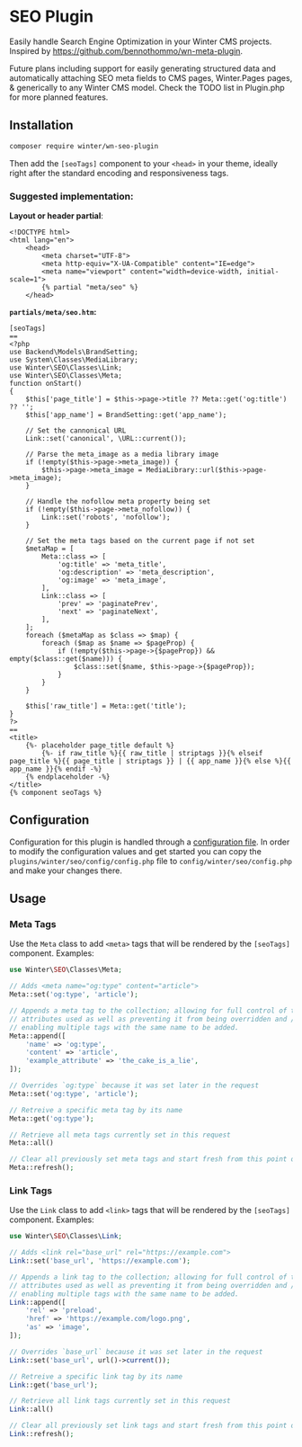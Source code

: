 # SEO Plugin

Easily handle Search Engine Optimization in your Winter CMS projects. Inspired by https://github.com/bennothommo/wn-meta-plugin.

Future plans including support for easily generating structured data and automatically attaching SEO meta fields to CMS pages, Winter.Pages pages, & generically to any Winter CMS model. Check the TODO list in Plugin.php for more planned features.

## Installation

```bash
composer require winter/wn-seo-plugin
```

Then add the `[seoTags]` component to your `<head>` in your theme, ideally right after the standard encoding and responsiveness tags.

### Suggested implementation:

**Layout or header partial**: 
```twig
<!DOCTYPE html>
<html lang="en">
    <head>
        <meta charset="UTF-8">
        <meta http-equiv="X-UA-Compatible" content="IE=edge">
        <meta name="viewport" content="width=device-width, initial-scale=1">
        {% partial "meta/seo" %}
    </head>
```

**`partials/meta/seo.htm`:**
```twig
[seoTags]
==
<?php
use Backend\Models\BrandSetting;
use System\Classes\MediaLibrary;
use Winter\SEO\Classes\Link;
use Winter\SEO\Classes\Meta;
function onStart()
{
    $this['page_title'] = $this->page->title ?? Meta::get('og:title') ?? '';
    $this['app_name'] = BrandSetting::get('app_name');

    // Set the cannonical URL
    Link::set('canonical', \URL::current());

    // Parse the meta_image as a media library image
    if (!empty($this->page->meta_image)) {
        $this->page->meta_image = MediaLibrary::url($this->page->meta_image);
    }

    // Handle the nofollow meta property being set
    if (!empty($this->page->meta_nofollow)) {
        Link::set('robots', 'nofollow');
    }

    // Set the meta tags based on the current page if not set
    $metaMap = [
        Meta::class => [
            'og:title' => 'meta_title',
            'og:description' => 'meta_description',
            'og:image' => 'meta_image',
        ],
        Link::class => [
            'prev' => 'paginatePrev',
            'next' => 'paginateNext',
        ],
    ];
    foreach ($metaMap as $class => $map) {
        foreach ($map as $name => $pageProp) {
            if (!empty($this->page->{$pageProp}) && empty($class::get($name))) {
                $class::set($name, $this->page->{$pageProp});
            }
        }
    }

    $this['raw_title'] = Meta::get('title');
}
?>
==
<title>
    {%- placeholder page_title default %}
        {%- if raw_title %}{{ raw_title | striptags }}{% elseif page_title %}{{ page_title | striptags }} | {{ app_name }}{% else %}{{ app_name }}{% endif -%}
    {% endplaceholder -%}
</title>
{% component seoTags %}
```

## Configuration

Configuration for this plugin is handled through a [configuration file](https://wintercms.com/docs/plugin/settings#file-configuration). In order to modify the configuration values and get started you can copy the `plugins/winter/seo/config/config.php` file to `config/winter/seo/config.php` and make your changes there.

## Usage

### Meta Tags

Use the `Meta` class to add `<meta>` tags that will be rendered by the `[seoTags]` component. Examples:

```php
use Winter\SEO\Classes\Meta;

// Adds <meta name="og:type" content="article">
Meta::set('og:type', 'article');

// Appends a meta tag to the collection; allowing for full control of the
// attributes used as well as preventing it from being overridden and / or
// enabling multiple tags with the same name to be added.
Meta::append([
    'name' => 'og:type',
    'content' => 'article',
    'example_attribute' => 'the_cake_is_a_lie',
]);

// Overrides `og:type` because it was set later in the request
Meta::set('og:type', 'article');

// Retreive a specific meta tag by its name
Meta::get('og:type');

// Retrieve all meta tags currently set in this request
Meta::all()

// Clear all previously set meta tags and start fresh from this point on in the request
Meta::refresh();
```

### Link Tags

Use the `Link` class to add `<link>` tags that will be rendered by the `[seoTags]` component. Examples:

```php
use Winter\SEO\Classes\Link;

// Adds <link rel="base_url" rel="https://example.com">
Link::set('base_url', 'https://example.com');

// Appends a link tag to the collection; allowing for full control of the
// attributes used as well as preventing it from being overridden and / or
// enabling multiple tags with the same name to be added.
Link::append([
    'rel' => 'preload',
    'href' => 'https://example.com/logo.png',
    'as' => 'image',
]);

// Overrides `base_url` because it was set later in the request
Link::set('base_url', url()->current());

// Retreive a specific link tag by its name
Link::get('base_url');

// Retrieve all link tags currently set in this request
Link::all()

// Clear all previously set link tags and start fresh from this point on in the request
Link::refresh();
```
